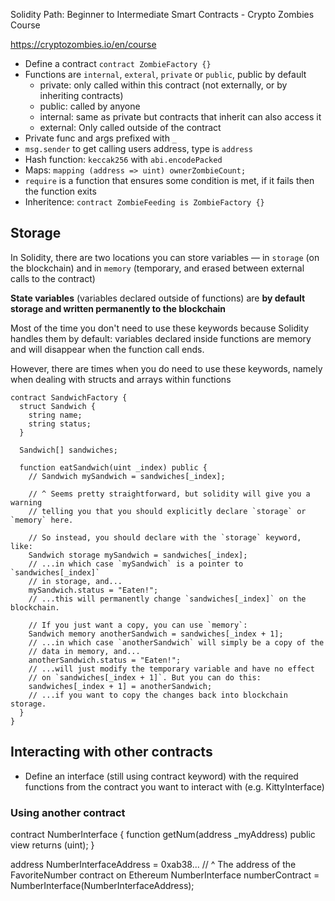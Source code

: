 Solidity Path: Beginner to Intermediate Smart Contracts - Crypto Zombies Course

https://cryptozombies.io/en/course

- Define a contract `contract ZombieFactory {}`
- Functions are `internal`, `exteral`, `private` or `public`, public by default
  - private: only called within this contract (not externally, or by inheriting contracts)
  - public: called by anyone
  - internal: same as private but contracts that inherit can also access it
  - external: Only called outside of the contract
- Private func and args prefixed with `_`
- `msg.sender` to get calling users address, type is `address`
- Hash function: `keccak256` with `abi.encodePacked`
- Maps: `mapping (address => uint) ownerZombieCount;`
- `require` is a function that ensures some condition is met, if it fails then the function exits
- Inheritence: `contract ZombieFeeding is ZombieFactory {}`

## Storage
In Solidity, there are two locations you can store variables — in `storage` (on the blockchain) and in `memory` (temporary, and erased between external calls to the contract)

**State variables** (variables declared outside of functions) are **by default storage and written permanently to the blockchain**

Most of the time you don't need to use these keywords because Solidity handles them by default: variables declared inside functions are memory and will disappear when the function call ends.

However, there are times when you do need to use these keywords, namely when dealing with structs and arrays within functions

```
contract SandwichFactory {
  struct Sandwich {
    string name;
    string status;
  }

  Sandwich[] sandwiches;

  function eatSandwich(uint _index) public {
    // Sandwich mySandwich = sandwiches[_index];

    // ^ Seems pretty straightforward, but solidity will give you a warning
    // telling you that you should explicitly declare `storage` or `memory` here.

    // So instead, you should declare with the `storage` keyword, like:
    Sandwich storage mySandwich = sandwiches[_index];
    // ...in which case `mySandwich` is a pointer to `sandwiches[_index]`
    // in storage, and...
    mySandwich.status = "Eaten!";
    // ...this will permanently change `sandwiches[_index]` on the blockchain.

    // If you just want a copy, you can use `memory`:
    Sandwich memory anotherSandwich = sandwiches[_index + 1];
    // ...in which case `anotherSandwich` will simply be a copy of the 
    // data in memory, and...
    anotherSandwich.status = "Eaten!";
    // ...will just modify the temporary variable and have no effect 
    // on `sandwiches[_index + 1]`. But you can do this:
    sandwiches[_index + 1] = anotherSandwich;
    // ...if you want to copy the changes back into blockchain storage.
  }
}
```

## Interacting with other contracts
- Define an interface (still using contract keyword) with the required functions from the contract you want to interact with (e.g. KittyInterface)

### Using another contract
contract NumberInterface {
  function getNum(address _myAddress) public view returns (uint);
}

address NumberInterfaceAddress = 0xab38... 
// ^ The address of the FavoriteNumber contract on Ethereum
NumberInterface numberContract = NumberInterface(NumberInterfaceAddress);